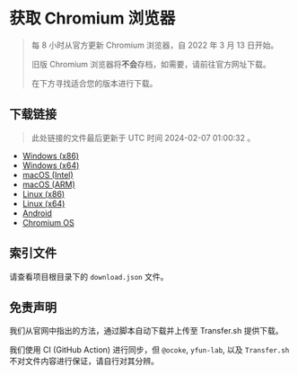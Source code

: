 # 获取 Chromium 浏览器

> 每 8 小时从官方更新 Chromium 浏览器，自 2022 年 3 月 13 日开始。
> 
> 旧版 Chromium 浏览器将**不会**存档，如需要，请前往官方网址下载。
>
> 在下方寻找适合您的版本进行下载。

## 下载链接

> 此处链接的文件最后更新于 UTC 时间 2024-02-07 01:00:32
。

- [Windows (x86)](https://transfer.sh/4GRwiGn9S9/Win.zip)
- [Windows (x64)](https://transfer.sh/0AIjMyFc8N/Win_x64.zip)
- [macOS (Intel)](https://transfer.sh/1anWrnO0mY/Mac.zip)
- [macOS (ARM)](https://transfer.sh/Sws4ITRFYS/Mac_Arm.zip)
- [Linux (x86)](https://transfer.sh/LtPV2gbqHa/Linux.zip)
- [Linux (x64)](https://transfer.sh/YGaoib9q7y/Linux_x64.zip)
- [Android](https://transfer.sh/M0gl8bqTv2/Android.zip)
- [Chromium OS](https://transfer.sh/Or7l7QXvM8/Linux_ChromiumOS_Full.zip)

## 索引文件

请查看项目根目录下的 `download.json` 文件。

## 免责声明

我们从官网中指出的方法，通过脚本自动下载并上传至 Transfer.sh 提供下载。

我们使用 CI (GitHub Action) 进行同步，但 `@ocoke`, `yfun-lab`, 以及 `Transfer.sh` 不对文件内容进行保证，请自行对其分辨。
